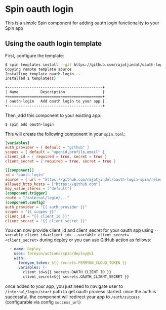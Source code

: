 # Spin oauth login

This is a simple Spin component for adding oauth login functionality to your Spin app

## Using the oauth login template

First, configure the template:

```bash
$ spin templates install --git https://github.com/rajatjindal/oauth-login-spin --update
Copying remote template source
Installing template oauth-login...
Installed 1 template(s)

+-------------------------------------------+
| Name          Description                 |
+===========================================+
| oauth-login   Add oauth login to your app |
+-------------------------------------------+
```

Then, add this component to your existing app:

```bash
$ spin add oauth-login
```

This will create the following component in your `spin.toml`:

```toml
[variables]
auth_provider = { default = "github" }
scopes = { default = "openid,profile,email" }
client_id = { required = true, secret = true }
client_secret = { required = true, secret = true }

[[component]]
id = "oauth-login"
source = { url = "https://github.com/rajatjindal/oauth-login-spin/releases/download/v0.0.8/login.wasm", digest = "sha256:d7697dcf34989c444c164a1428cc6ab8ba02a4c113d3d344492ca54b9e4ef27d" }
allowed_http_hosts = ["https://github.com"]
key_value_stores = ["default"]
[component.trigger]
route = "/internal/login/..."
[component.config]
auth_provider = "{{ auth_provider }}"
scopes = "{{ scopes }}"
client_id = "{{ client_id }}"
client_secret = "{{ client_secret }}"
```

You can now provide client_id and client_secret for your oauth app using `--variable client_id=<client_id> --variable client_secret=<client_secret>` during deploy or you can use GitHub action as follows:

```yaml
  - name: Deploy
    uses: fermyon/actions/spin/deploy@v1
    with:
      fermyon_token: ${{ secrets.FERMYON_CLOUD_TOKEN }}
      variables: |-
        client_id=${{ secrets.OAUTH_CLIENT_ID }}
        client_secret=${{ secrets.OAUTH_CLIENT_SECRET }}
```

once added to your app, you just need to navigate user to `/internal/login/start` path to get oauth process started. once the auth is successful, the component will redirect your app to `/auth/success` (configurable via config `success_url`)